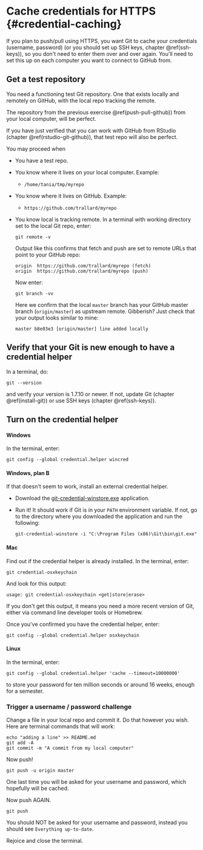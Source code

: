 # Cache credentials for HTTPS {#credential-caching}

If you plan to push/pull using HTTPS, you want Git to cache your credentials (username, password) (or you should set up SSH keys, chapter \@ref(ssh-keys)), so you don't need to enter them over and over again. You'll need to set this up on each computer you want to connect to GitHub from.


## Get a test repository

You need a functioning test Git repository. One that exists locally and remotely on GitHub, with the local repo tracking the remote.

The repository from the previous exercise \@ref(push-pull-github)) from your local computer, will be perfect.

If you have just verified that you can work with GitHub from RStudio (chapter \@ref(rstudio-git-github)), that test repo will also be perfect.

You may proceed when

  * You have a test repo.
  * You know where it lives on your local computer. Example:
    - `/home/tania/tmp/myrepo`
  * You know where it lives on GitHub. Example:
    - `https://github.com/trallard/myrepo`
  * You know local is tracking remote. In a terminal with working directory set to the local Git repo, enter:
  
        git remote -v
        
    Output like this confirms that fetch and push are set to remote URLs that point to your GitHub repo:
    
        origin	https://github.com/trallard/myrepo (fetch)
        origin	https://github.com/trallard/myrepo (push)
        
    Now enter:
    
        git branch -vv
        
    Here we confirm that the local `master` branch has your GitHub master branch (`origin/master`) as upstream remote. Gibberish? Just check that your output looks similar to mine:
    
        master b8e03e3 [origin/master] line added locally

## Verify that your Git is new enough to have a credential helper

In a terminal, do:

    git --version

and verify your version is 1.7.10 or newer. If not, update Git (chapter \@ref(install-git)) or use SSH keys (chapter \@ref(ssh-keys)).
  
## Turn on the credential helper

#### Windows

In the terminal, enter:

    git config --global credential.helper wincred

#### Windows, plan B

If that doesn't seem to work, install an external credential helper.

  * Download the [git-credential-winstore.exe](http://gitcredentialstore.codeplex.com/) application.
  * Run it! It should work if Git is in your `PATH` environment variable. If not, go to the directory where you downloaded the application and run the following:
  
        git-credential-winstore -i "C:\Program Files (x86)\Git\bin\git.exe"
        
        
#### Mac

Find out if the credential helper is already installed. In the terminal, enter:

    git credential-osxkeychain
    
And look for this output:

    usage: git credential-osxkeychain <get|store|erase>

If you don't get this output, it means you need a more recent version of Git, either via command line developer tools or Homebrew. 

Once you've confirmed you have the credential helper, enter:

    git config --global credential.helper osxkeychain

#### Linux

In the terminal, enter:

    git config --global credential.helper 'cache --timeout=10000000'

to store your password for ten million seconds or around 16 weeks, enough for a semester.

### Trigger a username / password challenge

Change a file in your local repo and commit it. Do that however you wish. Here are terminal commands that will work:

    echo "adding a line" >> README.md
    git add -A
    git commit -m "A commit from my local computer"

Now push!

    git push -u origin master

One last time you will be asked for your username and password, which hopefully will be cached.

Now push AGAIN.

    git push
  
You should NOT be asked for your username and password, instead you should see `Everything up-to-date`.
  
Rejoice and close the terminal.
